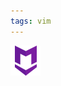```yaml
---
tags: vim
---
```


![alt text](https://github.com/adam-p/markdown-here/raw/master/src/common/images/icon48.png "Logo Title Text 1")
